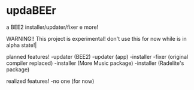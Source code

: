 # updaBEEr
a BEE2 installer/updater/fixer e more!

WARNING!!
This project is experimental! don't use this for now while is in alpha state!|


planned features!
-updater (BEE2)
-updater (app)
-installer
-fixer (original compiler replaced)
-installer (More Music package)
-installer (Radelite's package)

realized features!
-no one (for now)
